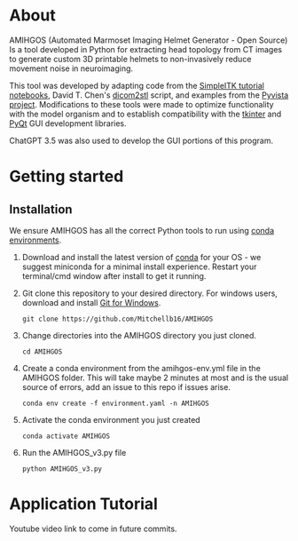 # About
AMIHGOS (Automated Marmoset Imaging Helmet Generator - Open Source) Is a tool developed in Python for extracting head topology from CT images to generate custom 3D printable helmets to non-invasively reduce movement noise in neuroimaging. 

This tool was developed by adapting code from the [SimpleITK tutorial notebooks](https://insightsoftwareconsortium.github.io/SimpleITK-Notebooks/), David T. Chen's [dicom2stl](https://github.com/dave3d/dicom2stl/tree/main) script, and examples from the [Pyvista project](https://pyvista.org/).
Modifications to these tools were made to optimize functionality with the model organism and to establish compatibility with the [tkinter](https://docs.python.org/3/library/tkinter.html) and [PyQt](https://riverbankcomputing.com/software/pyqt/) GUI development libraries.

ChatGPT 3.5 was also used to develop the GUI portions of this program. 

# Getting started

## Installation
We ensure AMIHGOS has all the correct Python tools to run using [conda environments](https://conda.io/projects/conda/en/latest/user-guide/getting-started.html#managing-python). 

1. Download and install the latest version of [conda](https://docs.anaconda.com/free/miniconda/) for your OS - we suggest miniconda for a minimal install experience. Restart your terminal/cmd window after install to get it running. 

2. Git clone this repository to your desired directory. For windows users, download and install [Git for Windows](https://git-scm.com/download/win).
   ```
   git clone https://github.com/Mitchellb16/AMIHGOS
   ```

3. Change directories into the AMIHGOS directory you just cloned.
   ```
   cd AMIHGOS
   ```
4. Create a conda environment from the amihgos-env.yml file in the AMIHGOS folder. This will take maybe 2 minutes at most and is the usual source of errors, add an issue to this repo if issues arise. 
   ```
   conda env create -f environment.yaml -n AMIHGOS
   ```
5. Activate the conda environment you just created
   ```
   conda activate AMIHGOS
   ```
6. Run the AMIHGOS_v3.py file
   ```
   python AMIHGOS_v3.py
   ```
# Application Tutorial
Youtube video link to come in future commits. 


   
